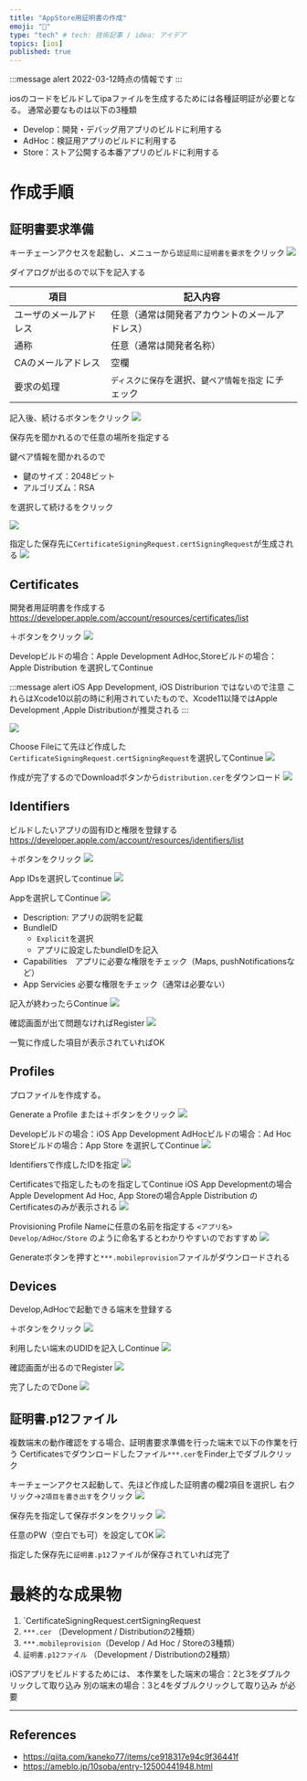 ```yaml
---
title: "AppStore用証明書の作成"
emoji: "📌"
type: "tech" # tech: 技術記事 / idea: アイデア
topics: [ios]
published: true
---
```


:::message alert
2022-03-12時点の情報です
:::

iosのコードをビルドしてipaファイルを生成するためには各種証明証が必要となる。
通常必要なものは以下の3種類
- Develop：開発・デバッグ用アプリのビルドに利用する
- AdHoc：検証用アプリのビルドに利用する
- Store：ストア公開する本番アプリのビルドに利用する

# 作成手順
## 証明書要求準備
キーチェーンアクセスを起動し、メニューから`認証局に証明書を要求`をクリック
![](/images/appstore.png)

ダイアログが出るので以下を記入する

| 項目                   | 記入内容                                              |
| ---------------------- | ----------------------------------------------------- |
| ユーザのメールアドレス | 任意（通常は開発者アカウントのメールアドレス）        |
| 通称                   | 任意（通常は開発者名称）                              |
| CAのメールアドレス     | 空欄                                                  |
| 要求の処理             | `ディスクに保存`を選択、`鍵ペア情報を指定` にチェック |

記入後、続けるボタンをクリック
![](/images/appstore20220125154247.png)

保存先を聞かれるので任意の場所を指定する

鍵ペア情報を聞かれるので
- 鍵のサイズ：2048ビット
- アルゴリズム：RSA

を選択して続けるをクリック

![](/images/appstore20220125154334.png)


指定した保存先に`CertificateSigningRequest.certSigningRequest`が生成される
![](/images/appstore20220125154438.png) 


## Certificates
開発者用証明書を作成する
https://developer.apple.com/account/resources/certificates/list 

＋ボタンをクリック
![](/images/appstore20220125123354.png)

Developビルドの場合：Apple Development
AdHoc,Storeビルドの場合：Apple Distribution
を選択してContinue

:::message alert
iOS App Development, iOS Distriburion ではないので注意
これらはXcode10以前の時に利用されていたもので、Xcode11以降ではApple Development
,Apple Distributionが推奨される
:::

![](/images/appstore20220125150640.png)

Choose Fileにて先ほど作成した`CertificateSigningRequest.certSigningRequest`を選択してContinue
![](/images/appstore20220125141651.png)

作成が完了するのでDownloadボタンから`distribution.cer`をダウンロード
![](/images/appstore20220125151850.png)

## Identifiers
ビルドしたいアプリの固有IDと権限を登録する
https://developer.apple.com/account/resources/identifiers/list

＋ボタンをクリック
![](/images/appstore20220125151930.png)

App IDsを選択してcontinue
![](/images/appstore20220125123318.png)

Appを選択してContinue
![](/images/appstore_20220125123354.png)

- Description: アプリの説明を記載
- BundleID
	- `Explicit`を選択
	- アプリに設定したbundleIDを記入
- Capabilities　アプリに必要な権限をチェック（Maps, pushNotificationsなど）
- App Servicies 必要な権限をチェック（通常は必要ない）

記入が終わったらContinue
![](/images/appstore20220125152645.png)

確認画面が出て問題なければRegister
![](/images/appstore20220125152047.png)

一覧に作成した項目が表示されていればOK

## Profiles
プロファイルを作成する。

Generate a Profile または＋ボタンをクリック
![](/images/appstore20220125141811.png)

Developビルドの場合：iOS App Development
AdHocビルドの場合：Ad Hoc
Storeビルドの場合：App Store
を選択してContinue
![](/images/appstore20220125141853.png)

Identifiersで作成したIDを指定
![](/images/appstore20220125152224.png)

Certificatesで指定したものを指定してContinue
iOS App Developmentの場合Apple Development
Ad Hoc, App Storeの場合Apple Distribution
のCertificatesのみが表示される
![](/images/appstore20220125152300.png)

Provisioning Profile Nameに任意の名前を指定する
`<アプリ名> Develop/AdHoc/Store` のように命名するとわかりやすいのでおすすめ
![](/images/appstore20220125152342.png)

Generateボタンを押すと`***.mobileprovision`ファイルがダウンロードされる


## Devices
Develop,AdHocで起動できる端末を登録する

＋ボタンをクリック
![](/images/appstore20220125142455.png)

利用したい端末のUDIDを記入しContinue
![](/images/appstore20220125142744.png)

確認画面が出るのでRegister
![](/images/appstore20220125142818.png)

完了したのでDone
![](/images/appstore20220125142846.png)

## 証明書.p12ファイル
複数端末の動作確認をする場合、証明書要求準備を行った端末で以下の作業を行う
Certificatesでダウンロードしたファイル`***.cer`をFinder上でダブルクリック

キーチェーンアクセス起動して、先ほど作成した証明書の欄2項目を選択し
右クリック→`2項目を書き出す`をクリック
![](/images/appstore20220125144741.png)

保存先を指定して保存ボタンをクリック
![](/images/appstore20220125144946.png)

任意のPW（空白でも可）を設定してOK
![](/images/appstore20220125145011.png)

指定した保存先に`証明書.p12`ファイルが保存されていれば完了

# 最終的な成果物
1.  `CertificateSigningRequest.certSigningRequest
2.   `***.cer` （Development / Distributionの2種類）
3.   `***.mobileprovision`（Develop / Ad Hoc / Storeの3種類）
4.   `証明書.p12ファイル` （Development / Distributionの2種類）

iOSアプリをビルドするためには、
本作業をした端末の場合：2と3をダブルクリックして取り込み
別の端末の場合：3と4をダブルクリックして取り込み
が必要


---
## References
- https://qiita.com/kaneko77/items/ce918317e94c9f36441f
- https://ameblo.jp/10soba/entry-12500441948.html